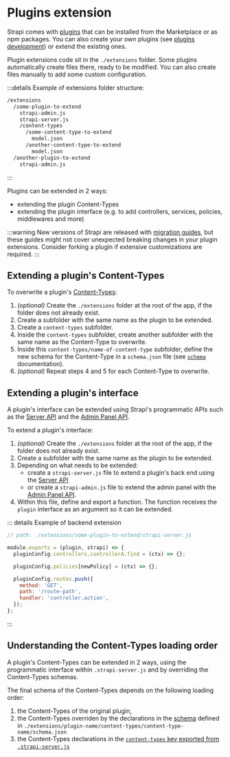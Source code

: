 # Plugins extension

Strapi comes with [plugins](/developer-docs/latest/plugins/plugins-intro.md) that can be installed from the Marketplace or as npm packages. You can also create your own plugins (see [plugins development](/developer-docs/latest/development/plugins-development.md)) or extend the existing ones.

Plugin extensions code sit in the `./extensions` folder. Some plugins automatically create files there, ready to be modified. You can also create files manually to add some custom configuration.
<!-- TODO: add link to new project structure when updated -->

:::details Example of extensions folder structure:

```bash
/extensions
  /some-plugin-to-extend
    strapi-admin.js
    strapi-server.js
    /content-types
      /some-content-type-to-extend
        model.json
      /another-content-type-to-extend
        model.json
  /another-plugin-to-extend
    strapi-admin.js
```

:::

Plugins can be extended in 2 ways:

- extending the plugin Content-Types
- extending the plugin interface (e.g. to add controllers, services, policies, middlewares and more)

:::warning
New versions of Strapi are released with [migration guides](/developer-docs/latest/update-migration-guides/migration-guides.md), but these guides might not cover unexpected breaking changes in your plugin extensions. Consider forking a plugin if extensive customizations are required.
:::

## Extending a plugin's Content-Types

To overwrite a plugin's [Content-Types](/developer-docs/latest/development/backend-customization/models.md):

1. _(optional)_ Create the `./extensions` folder at the root of the app, if the folder does not already exist.
2. Create a subfolder with the same name as the plugin to be extended.
3. Create a `content-types` subfolder.
4. Inside the `content-types` subfolder, create another subfolder with the same name as the Content-Type to overwrite.
5. Inside this `content-types/name-of-content-type` subfolder, define the new schema for the Content-Type in a `schema.json` file (see [`schema`](/developer-docs/latest/development/backend-customization/models.md#model-schema) documentation).
6. _(optional)_ Repeat steps 4 and 5 for each Content-Type to overwrite.
<!-- ! The link to the `schema` section above won't work in this PR, but will work once the content is merged with the database PR -->

## Extending a plugin's interface

A plugin's interface can be extended using Strapi's programmatic APIs such as the [Server API](/developer-docs/latest/developer-resources/plugin-api-reference/server.md) and the [Admin Panel API](/developer-docs/latest/developer-resources/plugin-api-reference/admin-panel.md).

To extend a plugin's interface:

1. _(optional)_ Create the `./extensions` folder at the root of the app, if the folder does not already exist.
2. Create a subfolder with the same name as the plugin to be extended.
3. Depending on what needs to be extended:
    * create a `strapi-server.js` file to extend a plugin's back end using the [Server API](/developer-docs/latest/developer-resources/plugin-api-reference/server.md)
    * or create a  `strapi-admin.js` file to extend the admin panel with the [Admin Panel API](/developer-docs/latest/developer-resources/plugin-api-reference/admin-panel.md).
4. Within this file, define and export a function.  The function receives the `plugin` interface as an argument so it can be extended.

::: details Example of backend extension

```js
// path: ./extensions/some-plugin-to-extend/strapi-server.js

module.exports = (plugin, strapi) => {
  pluginConfig.controllers.controllerA.find = (ctx) => {};

  pluginConfig.policies[newPolicy] = (ctx) => {};

  pluginConfig.routes.push({
    method: 'GET',
    path: '/route-path',
    handler: 'controller.action',
  });
};
```
:::

## Understanding the Content-Types loading order

A plugin's Content-Types can be extended in 2 ways, using the programmatic interface within `.strapi-server.js` and by overriding the Content-Types schemas.

The final schema of the Content-Types depends on the following loading order:

1. the Content-Types of the original plugin,
2. the Content-Types overriden by the declarations in the [schema](/developer-docs/latest/development/backend-customization/models.md#model-schema) defined in `./extensions/plugin-name/content-types/content-type-name/schema.json`
3. the Content-Types declarations in the [`content-types` key exported from `.strapi-server.js`](/developer-docs/latest/developer-resources/plugin-api-reference/server.md#content-types)
<!-- ! The link to the `schema` section above won't work in this PR, but will work once the content is merged with the database PR -->
